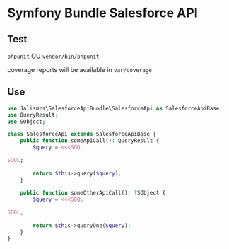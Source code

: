 # Symfony Bundle Salesforce API

## Test

`phpunit` OU `vendor/bin/phpunit`

coverage reports will be available in `var/coverage`

## Use

```php
use Jalismrs\SalesforceApiBundle\SalesforceApi as SalesforceApiBase;
use QueryResult;
use SObject;

class SalesforceApi extends SalesforceApiBase {
    public function someApiCall(): QueryResult {
        $query = <<<SOQL

SOQL;
        
        return $this->query($query);
    }
    
    public function someOtherApiCall(): ?SObject {
        $query = <<<SOQL

SOQL;
        
        return $this->queryOne($query);
    }
}
```
